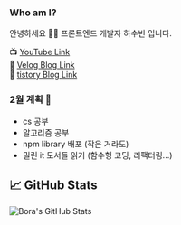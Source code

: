 ### Who am I? 

안녕하세요 👨‍💻
프론트엔드 개발자 하수빈 입니다.

📺 [YouTube Link](https://www.youtube.com/channel/UCy5eRpXqUy8mzQ136OtSi6A)
<br>
📝 [Velog Blog Link](https://velog.io/@sbinha)
<br>
📝 [tistory Blog Link](https://sbinha.tistory.com/)

### 2월 계획 📝

- cs 공부
- 알고리즘 공부
- npm library 배포 (작은 거라도)
- 밀린 it 도서들 읽기 (함수형 코딩, 리팩터링...)


## &#x1f4c8; GitHub Stats
<img align="center" src="https://github-readme-stats.vercel.app/api?username=sbin0819&show_icons=true&line_height=27&count_private=true&title_color=ffffff&text_color=c9cacc&icon_color=2bbc8a&bg_color=1d1f21" alt="Bora's GitHub Stats" />

